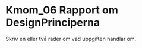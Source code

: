 ---
---
Kmom_06 Rapport om DesignPrinciperna
=========================


Skriv en eller två rader om vad uppgiften handlar om.

